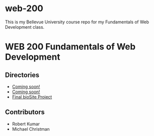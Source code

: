 # web-200
This is my Bellevue University course repo for my Fundamentals of Web Development class.
<h1>WEB 200 Fundamentals of Web Development</h1>
<h2>Directories</h2>
<ul>
  <li><a href="#">Coming soon!</a></li>
  <li><a href="#">Coming soon!</a></li>
  <li><a href="https://michaelchristman1999.github.io/bioSite/">Final bioSite Project</a></li>
 </ul>

<h2>Contributors</h2>
<ul>
  <li>Robert Kumar</li>
  <li>Michael Christman</li>
 </ul>
